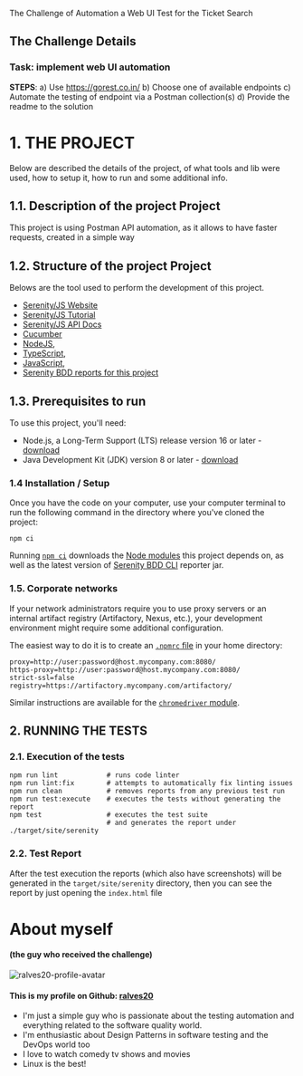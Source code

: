 The Challenge of Automation a Web UI Test for the Ticket Search

## The Challenge Details

### Task: implement web UI automation
**STEPS**:
a) Use https://gorest.co.in/
b) Choose one of available endpoints
c) Automate the testing of endpoint via a Postman collection(s)
d) Provide the readme to the solution


# 1. THE PROJECT

Below are described the details of the project, of what tools and lib were used, how to setup it, how to run and some additional info.

## 1.1. Description of the project Project
This project is using Postman API automation, as it allows to have faster requests, created in a simple way
 



## 1.2. Structure of the project Project

Belows are the tool used to perform the development of this project.
- [Serenity/JS Website](https://serenity-js.org)
- [Serenity/JS Tutorial](https://serenity-js.org/handbook/thinking-in-serenity-js/index.html)
- [Serenity/JS API Docs](https://serenity-js.org/modules)
- [Cucumber](https://github.com/cucumber/cucumber-js)
- [NodeJS](https://nodejs.org/en/),
- [TypeScript](https://www.typescriptlang.org/),
- [JavaScript](https://www.javascript.com/),
- [Serenity BDD reports for this project](https://serenity-js.github.io/serenity-js-cucumber-webdriverio-template/)

## 1.3. Prerequisites to run

To use this project, you'll need:
- Node.js, a Long-Term Support (LTS) release version 16 or later - [download](https://nodejs.org/en/)
- Java Development Kit (JDK) version 8 or later - [download](https://adoptopenjdk.net/)


### 1.4 Installation / Setup

Once you have the code on your computer, use your computer terminal to run the following command in the directory where you've cloned the project:
```
npm ci
```

Running [`npm ci`](https://docs.npmjs.com/cli/v6/commands/npm-ci) downloads the [Node modules](https://docs.npmjs.com/about-packages-and-modules) this project depends on,
as well as the latest version of [Serenity BDD CLI](https://github.com/serenity-bdd/serenity-cli) reporter jar. 

### 1.5. Corporate networks

If your network administrators require you to use proxy servers or an internal artifact registry (Artifactory, Nexus, etc.), your development environment might require some additional configuration.

The easiest way to do it is to create an [`.npmrc` file](https://docs.npmjs.com/cli/v6/configuring-npm/npmrc) in your home directory: 

```
proxy=http://user:password@host.mycompany.com:8080/
https-proxy=http://user:password@host.mycompany.com:8080/
strict-ssl=false
registry=https://artifactory.mycompany.com/artifactory/
```

Similar instructions are available for the [`chromedriver` module](https://www.npmjs.com/package/chromedriver).

## 2. RUNNING THE TESTS

### 2.1. Execution of the tests

```
npm run lint            # runs code linter
npm run lint:fix        # attempts to automatically fix linting issues
npm run clean           # removes reports from any previous test run
npm run test:execute    # executes the tests without generating the report
npm test                # executes the test suite
                        # and generates the report under ./target/site/serenity
```


### 2.2. Test Report
After the test execution the reports (which also have screenshots) will be generated in the `target/site/serenity` directory, then you can see the report by just opening the `index.html` file



# About myself 
#### (the guy who received the challenge)

![ralves20-profile-avatar](https://avatars.githubusercontent.com/u/40844089)
#### This is my profile on Github: [ralves20](https://github.com/ralves20)


* I'm just a simple guy who is passionate about the testing automation and everything related to the software quality world.
* I'm enthusiastic about Design Patterns in software testing and the DevOps world too
* I love to watch comedy tv shows and movies
* Linux is the best!


